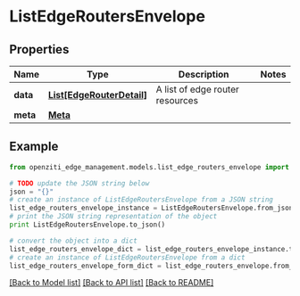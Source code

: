 # ListEdgeRoutersEnvelope


## Properties
Name | Type | Description | Notes
------------ | ------------- | ------------- | -------------
**data** | [**List[EdgeRouterDetail]**](EdgeRouterDetail.md) | A list of edge router resources | 
**meta** | [**Meta**](Meta.md) |  | 

## Example

```python
from openziti_edge_management.models.list_edge_routers_envelope import ListEdgeRoutersEnvelope

# TODO update the JSON string below
json = "{}"
# create an instance of ListEdgeRoutersEnvelope from a JSON string
list_edge_routers_envelope_instance = ListEdgeRoutersEnvelope.from_json(json)
# print the JSON string representation of the object
print ListEdgeRoutersEnvelope.to_json()

# convert the object into a dict
list_edge_routers_envelope_dict = list_edge_routers_envelope_instance.to_dict()
# create an instance of ListEdgeRoutersEnvelope from a dict
list_edge_routers_envelope_form_dict = list_edge_routers_envelope.from_dict(list_edge_routers_envelope_dict)
```
[[Back to Model list]](../README.md#documentation-for-models) [[Back to API list]](../README.md#documentation-for-api-endpoints) [[Back to README]](../README.md)


